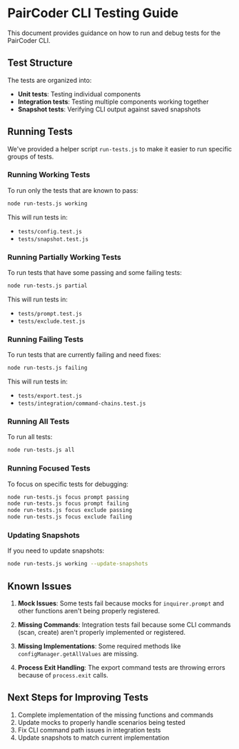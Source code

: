 # PairCoder CLI Testing Guide

This document provides guidance on how to run and debug tests for the PairCoder CLI.

## Test Structure

The tests are organized into:

- **Unit tests**: Testing individual components
- **Integration tests**: Testing multiple components working together
- **Snapshot tests**: Verifying CLI output against saved snapshots

## Running Tests

We've provided a helper script `run-tests.js` to make it easier to run specific groups of tests.

### Running Working Tests

To run only the tests that are known to pass:

```bash
node run-tests.js working
```

This will run tests in:
- `tests/config.test.js`
- `tests/snapshot.test.js`

### Running Partially Working Tests

To run tests that have some passing and some failing tests:

```bash
node run-tests.js partial
```

This will run tests in:
- `tests/prompt.test.js`
- `tests/exclude.test.js`

### Running Failing Tests

To run tests that are currently failing and need fixes:

```bash
node run-tests.js failing
```

This will run tests in:
- `tests/export.test.js`
- `tests/integration/command-chains.test.js`

### Running All Tests

To run all tests:

```bash
node run-tests.js all
```

### Running Focused Tests

To focus on specific tests for debugging:

```bash
node run-tests.js focus prompt passing
node run-tests.js focus prompt failing
node run-tests.js focus exclude passing
node run-tests.js focus exclude failing
```

### Updating Snapshots

If you need to update snapshots:

```bash
node run-tests.js working --update-snapshots
```

## Known Issues

1. **Mock Issues**: Some tests fail because mocks for `inquirer.prompt` and other functions aren't being properly registered.

2. **Missing Commands**: Integration tests fail because some CLI commands (scan, create) aren't properly implemented or registered.

3. **Missing Implementations**: Some required methods like `configManager.getAllValues` are missing.

4. **Process Exit Handling**: The export command tests are throwing errors because of `process.exit` calls.

## Next Steps for Improving Tests

1. Complete implementation of the missing functions and commands
2. Update mocks to properly handle scenarios being tested
3. Fix CLI command path issues in integration tests
4. Update snapshots to match current implementation
